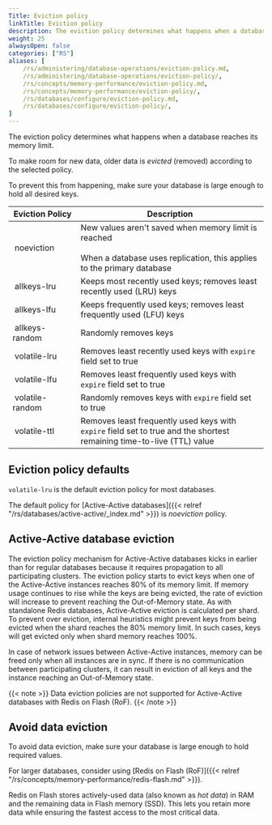 ```yaml
---
Title: Eviction policy
linkTitle: Eviction policy
description: The eviction policy determines what happens when a database reaches its memory limit. 
weight: 25
alwaysOpen: false
categories: ["RS"]
aliases: [
    /rs/administering/database-operations/eviction-policy.md,
    /rs/administering/database-operations/eviction-policy/,
    /rs/concepts/memory-performance/eviction-policy.md,
    /rs/concepts/memory-performance/eviction-policy/,
    /rs/databases/configure/eviction-policy.md,
    /rs/databases/configure/eviction-policy/,
]
---
```


The eviction policy determines what happens when a database reaches its memory limit.  

To make room for new data, older data is _evicted_ (removed) according to the selected policy.

To prevent this from happening, make sure your database is large enough to hold all desired keys.  

| **Eviction&nbsp;Policy** | **Description** |
|------------|-----------------|
|  noeviction | New values aren't saved when memory limit is reached<br/><br/>When a database uses replication, this applies to the primary database |
|  allkeys-lru | Keeps most recently used keys; removes least recently used (LRU) keys |
|  allkeys-lfu | Keeps frequently used keys; removes least frequently used (LFU) keys |
|  allkeys-random | Randomly removes keys |
|  volatile-lru | Removes least recently used keys with `expire` field set to true |
|  volatile-lfu | Removes least frequently used keys with `expire` field set to true |
|  volatile-random | Randomly removes keys with `expire` field set to true |
|  volatile-ttl | Removes least frequently used keys with `expire` field set to true and the shortest remaining time-to-live (TTL) value |

## Eviction policy defaults

`volatile-lru` is the default eviction policy for most databases.

The default policy for [Active-Active databases]({{< relref "/rs/databases/active-active/_index.md" >}}) is _noeviction_ policy.

## Active-Active database eviction
The eviction policy mechanism for Active-Active databases kicks in earlier than for regular databases because it requires propagation to all participating clusters. The eviction policy starts to evict keys when one of the Active-Active instances reaches 80% of its memory limit. If memory usage continues to rise while the keys are being evicted, the rate of eviction will increase to prevent reaching the Out-of-Memory state.
As with standalone Redis databases, Active-Active eviction is calculated per shard.
To prevent over eviction, internal heuristics might prevent keys from being evicted when the shard reaches the 80% memory limit.  In such cases, keys will get evicted only when shard memory reaches 100%.

In case of network issues between Active-Active instances, memory can be freed only when all instances are in sync. If there is no communication between participating clusters, it can result in eviction of all keys and the instance reaching an Out-of-Memory state.

{{< note >}}
Data eviction policies are not supported for Active-Active databases with Redis on Flash (RoF).
{{< /note >}}

## Avoid data eviction

To avoid data eviction, make sure your database is large enough to hold required values.  

For larger databases, consider using [Redis on Flash (RoF)]({{< relref "/rs/concepts/memory-performance/redis-flash.md" >}}).

Redis on Flash stores actively-used data (also known as _hot data_) in RAM and the remaining data in Flash memory (SSD).
This lets you retain more data while ensuring the fastest access to the most critical data.

